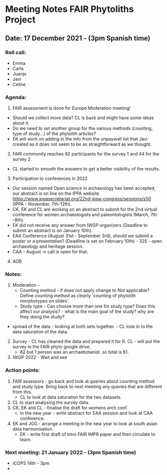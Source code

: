 # Meeting Notes FAIR Phytoliths Project
## Date: 17 December 2021 - (3pm Spanish time)
### Roll call:
* Emma
* Carla
* Juanjo
* Javi
* Celine

### Agenda:
1. FAIR assessment is done for Europe
   Moderation meeting! 
*    Should we collect more data? CL is back and might have some ideas about it.
*    Do we need to set another group for the various methods (counting, type of study...) of the phytolith articles?
*    EK will work on adding in the info from the unpaywall list that Javi created as it does not seem to be as straightforward as we thought. 
2. FAIR community reaches 82 participants for the survey 1 and 44 for the survey 2.
*  CL started to smooth the answers to get a better visibility of the results.
3. Participation to conferences in 2022
*  Our session named Open science in archaeology has been accepted, our abstract is on line on the IPPA website https://www.ippasecretariat.org/22nd-ippa-congress/sessions/s50 (IPPA - November, 7th-12th).
*  CK, EK and CL are working on an abstract to submit for the 2nd virtual conference for women archaeologists and paleontologists  (March, 7th -8th).
*  EK did not receive any answer from IWGP organizers (Deadline to submit an abstract is on January 10th).
*  EAA Conference (August 31st - September 3rd), should we submit a poster or a presentation? (Deadline is set on February 10th) - 325 - open archaeology and heritage session. 
*  CAA - August -> call is open for that. 
4. AOB


### Notes:

1. Moderation -
    * Counting method - if does not apply change to Not applicable? Define counting method as clearly 'counting of phytolith morphotypes on slides'. 
    * Study type - Can choose more than one for study type? Does this affect our analysis? - what is the main goal of the study? why are they doing the study?

- spread of the data - looking at both sets together. - CL look in to the data saturation of the data. 

2. Survey - CL has cleaned the data and prepared it for R. CL - will put the survey in the FAIR phyto google drive. 
    * 82 but 1 person was an archaebotanist. so total is 81.  
3. IWGP 2022 - Wait and see 
  



### Action points:

1. FAIR assessors - go back and look at queries about counting method and study type. Bring back to next meeting any queries that are different from this. 
    * CL to look at data saturation for the two datasets. 
2. CL to start analysing the survey data. 
3. CK, EK and CL - finalise the draft for womens arch conf.
    * In the new year - write abstract for EAA session and look at CAA conference.
4. EK and JGG - arrange a meeting in the new year to look at south asian data harmonisation.
    * EK - write first draft of intro FAIR IMPR paper and then circulate to team. 


### Next meeting: 21 January 2022 - (3pm Spanish time)
* ICOPS 14th - 3pm
* 
